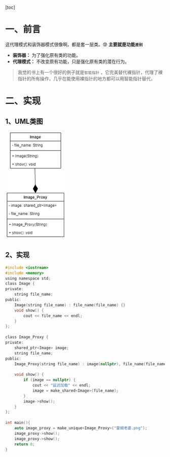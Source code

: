[toc]

# 一、前言
这代理模式和装饰器模式很像啊。都是套一层类。😰
**主要就是功能`差别`**

- **装饰器：** 为了强化原有类的功能。
- **代理模式：** 不改变原有功能，只是强化原有类的潜在行为。

> 我觉的书上有一个很好的例子就是`智能指针` ，它完美替代裸指针，代理了裸指针的所有操作，几乎在能使用裸指针的地方都可以用智能指针替代，

# 二、实现

## 1、UML类图
![代理模式](图片(image)/代理模式.png)

## 2、实现

~~~c
#include <iostream>
#include <memory>
using namespace std;
class Image {
private:
    string file_name;
public:
    Image(string file_name) : file_name(file_name) {}
    void show() {
        cout << file_name << endl;
    }
};

class Image_Proxy {
private:
    shared_ptr<Image> image;
    string file_name;
public:
    Image_Proxy(string file_name) : image(nullptr), file_name(file_name) {}

    void show() {
        if (image == nullptr) {
            cout << "延迟加载" << endl;
            image = make_shared<Image>(file_name);
        }
        image->show();
    }
};

int main(){
    auto image_proxy = make_unique<Image_Proxy>("雷姆老婆.png");
    image_proxy->show();
    image_proxy->show();
    return 0;
}
~~~